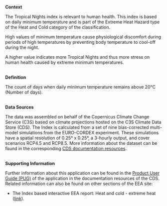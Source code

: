 <br />**Context**

The Tropical Nights index is relevant to human health. This index is based on daily minimum temperature and is part of the Extreme Heat Hazard type of the Heat and Cold category of the classification.

High values of minimum temperature cause physiological discomfort during periods of high temperatures by preventing body temperature to cool-off during the night.

A higher value indicates more Tropical Nights and thus more stress on human health caused by extreme minimum temperatures.

<br />**Definition**

The count of days when daily minimum temperature remains above 20°C (Number of days).

<br />**Data Sources**

The data was assembled on behalf of the Copernicus Climate Change Service (C3S) based on climate projections hosted on the C3S Climate Data Store (CDS). The Index is calculated from a set of nine bias-corrected multi-model simulations from the EURO-CORDEX experiment. These simulations have a spatial resolution of 0.25° x 0.25°, a 3-hourly output, and cover scenarios RCP4.5 and RCP8.5. More information about the dataset can be found in the corresponding [CDS documentation resources](https://cds.climate.copernicus.eu/cdsapp#!/dataset/sis-energy-derived-projections).

<br />**Supporting Information**

Further information about this application can be found in the [Product User Guide (PUG)](https://datastore.copernicus-climate.eu/documents/ecde/5-ecde-app-tropical-nights-v1.0.pdf) of the application in the documentation resources of the CDS.
Related information can also be found on other sections of the EEA site:

- The Index based interactive EEA report: Heat and cold - extreme heat ([link](https://www.eea.europa.eu/publications/europes-changing-climate-hazards-1/heat-and-cold/heat-and-cold-extreme-heat)).
